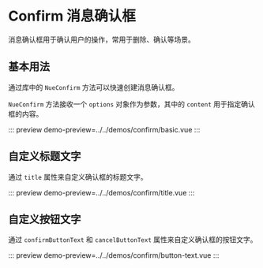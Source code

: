 # Confirm 消息确认框

消息确认框用于确认用户的操作，常用于删除、确认等场景。

## 基本用法

通过库中的 `NueConfirm` 方法可以快速创建消息确认框。

`NueConfirm` 方法接收一个 `options` 对象作为参数，其中的 `content` 用于指定确认框的内容。

::: preview
demo-preview=../../demos/confirm/basic.vue
:::

## 自定义标题文字

通过 `title` 属性来自定义确认框的标题文字。

::: preview
demo-preview=../../demos/confirm/title.vue
:::

## 自定义按钮文字

通过 `confirmButtonText` 和 `cancelButtonText` 属性来自定义确认框的按钮文字。

::: preview
demo-preview=../../demos/confirm/button-text.vue
:::
